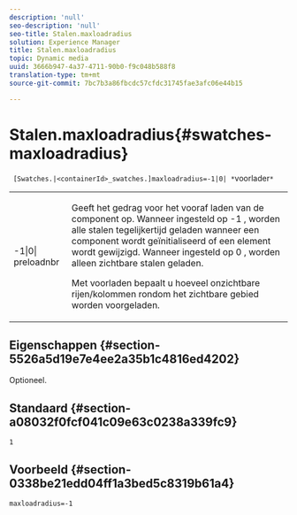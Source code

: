 ```yaml
---
description: 'null'
seo-description: 'null'
seo-title: Stalen.maxloadradius
solution: Experience Manager
title: Stalen.maxloadradius
topic: Dynamic media
uuid: 3666b947-4a37-4711-90b0-f9c048b588f8
translation-type: tm+mt
source-git-commit: 7bc7b3a86fbcdc57cfdc31745fae3afc06e44b15

---
```



# Stalen.maxloadradius{#swatches-maxloadradius}

` [Swatches.|<containerId>_swatches.]maxloadradius=-1|0| *`voorlader`*`

<table id="table_4A27394B6B4347D69CAC5A59EE0FBC6F"> 
 <tbody> 
  <tr> 
   <td colname="col1"> <p><span class="codeph"> -1|0|<span class="varname"> preloadnbr</span></span> </p> </td> 
   <td colname="col2"> <p> Geeft het gedrag voor het vooraf laden van de component op. Wanneer ingesteld op <span class="codeph"> -1</span> , worden alle stalen tegelijkertijd geladen wanneer een component wordt geïnitialiseerd of een element wordt gewijzigd. Wanneer ingesteld op <span class="codeph"> 0</span> , worden alleen zichtbare stalen geladen. </p> <p><span class="codeph"> Met <span class="varname"> voorladen</span></span> bepaalt u hoeveel onzichtbare rijen/kolommen rondom het zichtbare gebied worden voorgeladen. </p> </td> 
  </tr> 
 </tbody> 
</table>

## Eigenschappen {#section-5526a5d19e7e4ee2a35b1c4816ed4202}

Optioneel.

## Standaard {#section-a08032f0fcf041c09e63c0238a339fc9}

`1`

## Voorbeeld {#section-0338be21edd04ff1a3bed5c8319b61a4}

`maxloadradius=-1`
